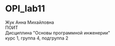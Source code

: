 # OPI_lab11
Жук 
Анна
Михайловна <br>
ПОИТ <br>
Дисциплина "Основы программной инженерии"<br>
курс 1, группа 4, подгруппа 2<br>
